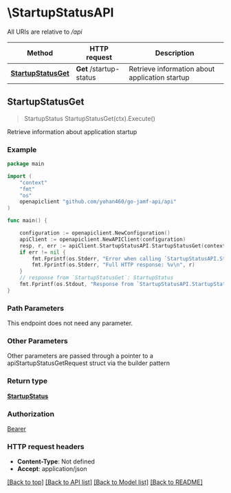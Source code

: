# \StartupStatusAPI

All URIs are relative to */api*

Method | HTTP request | Description
------------- | ------------- | -------------
[**StartupStatusGet**](StartupStatusAPI.md#StartupStatusGet) | **Get** /startup-status | Retrieve information about application startup 



## StartupStatusGet

> StartupStatus StartupStatusGet(ctx).Execute()

Retrieve information about application startup 



### Example

```go
package main

import (
	"context"
	"fmt"
	"os"
	openapiclient "github.com/yohan460/go-jamf-api/api"
)

func main() {

	configuration := openapiclient.NewConfiguration()
	apiClient := openapiclient.NewAPIClient(configuration)
	resp, r, err := apiClient.StartupStatusAPI.StartupStatusGet(context.Background()).Execute()
	if err != nil {
		fmt.Fprintf(os.Stderr, "Error when calling `StartupStatusAPI.StartupStatusGet``: %v\n", err)
		fmt.Fprintf(os.Stderr, "Full HTTP response: %v\n", r)
	}
	// response from `StartupStatusGet`: StartupStatus
	fmt.Fprintf(os.Stdout, "Response from `StartupStatusAPI.StartupStatusGet`: %v\n", resp)
}
```

### Path Parameters

This endpoint does not need any parameter.

### Other Parameters

Other parameters are passed through a pointer to a apiStartupStatusGetRequest struct via the builder pattern


### Return type

[**StartupStatus**](StartupStatus.md)

### Authorization

[Bearer](../README.md#Bearer)

### HTTP request headers

- **Content-Type**: Not defined
- **Accept**: application/json

[[Back to top]](#) [[Back to API list]](../README.md#documentation-for-api-endpoints)
[[Back to Model list]](../README.md#documentation-for-models)
[[Back to README]](../README.md)

